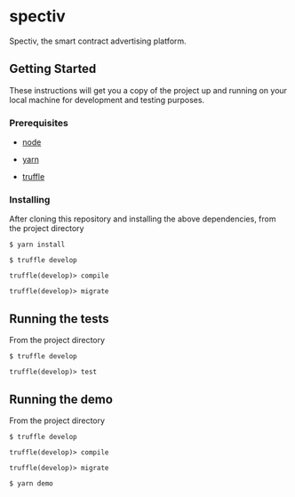 # spectiv

Spectiv, the smart contract advertising platform.

## Getting Started

These instructions will get you a copy of the project up and running on your local machine for
development and testing purposes.

### Prerequisites

* [node](https://nodejs.org/en/download/)

* [yarn](https://yarnpkg.com/en/docs/install)

* [truffle](https://truffleframework.com)

### Installing

After cloning this repository and installing the above dependencies, from the project directory

```
$ yarn install
```

```
$ truffle develop
```

```
truffle(develop)> compile
```

```
truffle(develop)> migrate
```

## Running the tests

From the project directory

```
$ truffle develop
```

```
truffle(develop)> test
```

## Running the demo

From the project directory

```
$ truffle develop
```


```
truffle(develop)> compile
```

```
truffle(develop)> migrate
```

```
$ yarn demo
```
